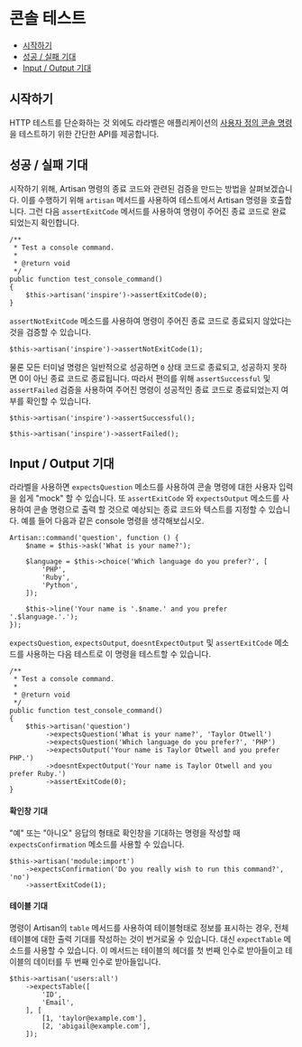 # 콘솔 테스트

- [시작하기](#introduction)
- [성공 / 실패 기대](#success-failure-expectations)
- [Input / Output 기대](#input-output-expectations)

<a name="introduction"></a>
## 시작하기

HTTP 테스트를 단순화하는 것 외에도 라라벨은 애플리케이션의 [사용자 정의 콘솔 명령](/docs/{{version}}/artisan)을 테스트하기 위한 간단한 API를 제공합니다.

<a name="success-failure-expectations"></a>
## 성공 / 실패 기대

시작하기 위해, Artisan 명령의 종료 코드와 관련된 검증을 만드는 방법을 살펴보겠습니다. 이를 수행하기 위해 `artisan` 메서드를 사용하여 테스트에서 Artisan 명령을 호출합니다. 그런 다음 `assertExitCode` 메서드를 사용하여 명령이 주어진 종료 코드로 완료되었는지 확인합니다.

    /**
     * Test a console command.
     *
     * @return void
     */
    public function test_console_command()
    {
        $this->artisan('inspire')->assertExitCode(0);
    }

`assertNotExitCode` 메소드를 사용하여 명령이 주어진 종료 코드로 종료되지 않았다는 것을 검증할 수 있습니다.

    $this->artisan('inspire')->assertNotExitCode(1);

물론 모든 터미널 명령은 일반적으로 성공하면 `0` 상태 코드로 종료되고, 성공하지 못하면 0이 아닌 종료 코드로 종료됩니다. 따라서 편의를 위해 `assertSuccessful` 및 `assertFailed` 검증을 사용하여 주어진 명령이 성공적인 종료 코드로 종료되었는지 여부를 확인할 수 있습니다.

    $this->artisan('inspire')->assertSuccessful();

    $this->artisan('inspire')->assertFailed();

<a name="input-output-expectations"></a>
## Input / Output 기대

라라벨을 사용하면 `expectsQuestion` 메소드를 사용하여 콘솔 명령에 대한 사용자 입력을 쉽게 "mock" 할 수 있습니다. 또 `assertExitCode` 와 `expectsOutput` 메소드를 사용하여 콘솔 명령으로 출력 할 것으로 예상되는 종료 코드와 텍스트를 지정할 수 있습니다. 예를 들어 다음과 같은 console 명령을 생각해보십시오.

    Artisan::command('question', function () {
        $name = $this->ask('What is your name?');

        $language = $this->choice('Which language do you prefer?', [
            'PHP',
            'Ruby',
            'Python',
        ]);

        $this->line('Your name is '.$name.' and you prefer '.$language.'.');
    });

`expectsQuestion`, `expectsOutput`, `doesntExpectOutput` 및 `assertExitCode` 메소드를 사용하는 다음 테스트로 이 명령을 테스트할 수 있습니다.

    /**
     * Test a console command.
     *
     * @return void
     */
    public function test_console_command()
    {
        $this->artisan('question')
             ->expectsQuestion('What is your name?', 'Taylor Otwell')
             ->expectsQuestion('Which language do you prefer?', 'PHP')
             ->expectsOutput('Your name is Taylor Otwell and you prefer PHP.')
             ->doesntExpectOutput('Your name is Taylor Otwell and you prefer Ruby.')
             ->assertExitCode(0);
    }

<a name="confirmation-expectations"></a>
#### 확인창 기대

"예" 또는 "아니오" 응답의 형태로 확인창을 기대하는 명령을 작성할 때 `expectsConfirmation` 메소드를 사용할 수 있습니다.

    $this->artisan('module:import')
        ->expectsConfirmation('Do you really wish to run this command?', 'no')
        ->assertExitCode(1);

<a name="table-expectations"></a>
#### 테이블 기대

명령이 Artisan의 `table` 메서드를 사용하여 테이블형태로 정보를 표시하는 경우, 전체 테이블에 대한 출력 기대를 작성하는 것이 번거로울 수 있습니다. 대신 `expectTable` 메소드를 사용할 수 있습니다. 이 메서드는 테이블의 헤더를 첫 번째 인수로 받아들이고 테이블의 데이터를 두 번째 인수로 받아들입니다.

    $this->artisan('users:all')
        ->expectsTable([
            'ID',
            'Email',
        ], [
            [1, 'taylor@example.com'],
            [2, 'abigail@example.com'],
        ]);
